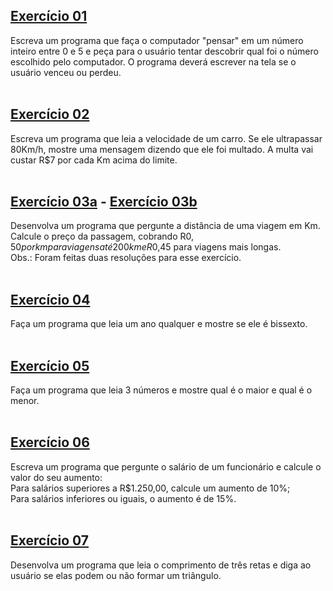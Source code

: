 ## [Exercício 01](https://github.com/DheniMoura/Python_Cursos-livres/blob/main/02%20-%20if%20else/Exercicio_01.py)
Escreva um programa que faça o computador "pensar" em um número inteiro entre 0 e 5 e peça para o usuário tentar descobrir qual foi o número escolhido pelo computador.
O programa deverá escrever na tela se o usuário venceu ou perdeu.<br>
<br>

## [Exercício 02](https://github.com/DheniMoura/Python_Cursos-livres/blob/main/02%20-%20if%20else/Exercicio_02.py)
Escreva um programa que leia a velocidade de um carro.
Se ele ultrapassar 80Km/h, mostre uma mensagem dizendo que ele foi multado.
A  multa vai custar R$7 por cada Km acima do limite.<br>
<br>

## [Exercício 03a](https://github.com/DheniMoura/Python_Cursos-livres/blob/main/02%20-%20if%20else/Exercicio_03a.py) - [Exercício 03b](https://github.com/DheniMoura/Python_Cursos-livres/blob/main/02%20-%20if%20else/Exercicio_03b.py)
Desenvolva um programa que pergunte a distância de uma viagem em Km.
Calcule o preço da passagem, cobrando R$0,50 por km para viagens até 200km e R$0,45 para viagens mais longas.<br>
Obs.: Foram feitas duas resoluções para esse exercício.<br>
<br>

## [Exercício 04](https://github.com/DheniMoura/Python_Cursos-livres/blob/main/02%20-%20if%20else/Exercicio_04.py)
Faça um programa que leia um ano qualquer e mostre se ele é bissexto.<br>
<br>

## [Exercício 05](https://github.com/DheniMoura/Python_Cursos-livres/blob/main/02%20-%20if%20else/Exercicio_05.py)
Faça um programa que leia 3 números e mostre qual é o maior e qual é o menor.<br>
<br>

## [Exercício 06](https://github.com/DheniMoura/Python_Cursos-livres/blob/main/02%20-%20if%20else/Exercicio_06.py)
Escreva um programa que pergunte o salário de um funcionário e calcule o valor do seu aumento:<br>
Para salários superiores a R$1.250,00, calcule um aumento de 10%;<br>
Para salários inferiores ou iguais, o aumento é de 15%.<br>
<br>

## [Exercício 07](https://github.com/DheniMoura/Python_Cursos-livres/blob/main/02%20-%20if%20else/Exercicio_07.py)
Desenvolva um programa que leia o comprimento de três retas e diga ao usuário se elas podem ou não formar um triângulo.